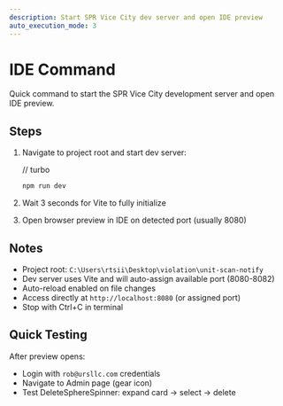 ```yaml
---
description: Start SPR Vice City dev server and open IDE preview
auto_execution_mode: 3
---
```


# IDE Command

Quick command to start the SPR Vice City development server and open IDE preview.

## Steps

1. Navigate to project root and start dev server:

   // turbo

   ```bash
   npm run dev
   ```

2. Wait 3 seconds for Vite to fully initialize

3. Open browser preview in IDE on detected port (usually 8080)

## Notes

- Project root: `C:\Users\rtsii\Desktop\violation\unit-scan-notify`
- Dev server uses Vite and will auto-assign available port (8080-8082)
- Auto-reload enabled on file changes
- Access directly at `http://localhost:8080` (or assigned port)
- Stop with Ctrl+C in terminal

## Quick Testing

After preview opens:

- Login with `rob@ursllc.com` credentials
- Navigate to Admin page (gear icon)
- Test DeleteSphereSpinner: expand card → select → delete